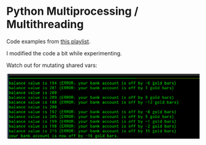 # Python Multiprocessing / Multithreading

Code examples from [this playlist](https://www.youtube.com/playlist?list=PLeo1K3hjS3uub3PRhdoCTY8BxMKSW7RjN).

I modified the code a bit while experimenting.

Watch out for mutating shared vars:

![Shared memory](python-multiprocessing.png)
